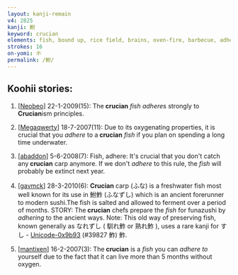 ```yaml
---
layout: kanji-remain
v4: 2825
kanji: 鮒
keyword: crucian
elements: fish, bound up, rice field, brains, oven-fire, barbecue, adhere, adhere to, person, glue
strokes: 16
on-yomi: ホ
permalink: /鮒/
---
```


## Koohii stories: 

1) [<a href="http://kanji.koohii.com/profile/Neobeo">Neobeo</a>] 22-1-2009(15): The<strong> crucian</strong> <em>fish</em> <em>adhere</em>s strongly to<strong> Crucian</strong>ism principles.

2) [<a href="http://kanji.koohii.com/profile/Megaqwerty">Megaqwerty</a>] 18-7-2007(11): Due to its oxygenating properties, it is crucial that you <em>adhere</em> to a<strong> crucian</strong> <em>fish</em> if you plan on spending a long time underwater.

3) [<a href="http://kanji.koohii.com/profile/abaddon">abaddon</a>] 5-6-2008(7): Fish, adhere: It&#039;s crucial that you don&#039;t catch any<strong> crucian</strong> carp anymore. If we don&#039;t <em>adhere</em> to this rule, the <em>fish</em> will probably be extinct next year.

4) [<a href="http://kanji.koohii.com/profile/gavmck">gavmck</a>] 28-3-2010(6): <strong>Crucian</strong> carp (ふな) is a freshwater fish most well known for its use in 鮒鮓 (ふなずし) which is an ancient forerunner to modern sushi.The fish is salted and allowed to ferment over a period of months. STORY: The<strong> crucian</strong> chefs prepare the <em>fish</em> for funazushi by <em>adhering</em> to the ancient ways. Note: This old way of preserving fish, known generally as なれずし ( 馴れ鮓 or 熟れ鮓 ), uses a rare kanji for すし - <a href="http://kanji.koohii.com/study/kanji/39827">Unicode-0x9b93</a> (#39827 鮓) 鮓.

5) [<a href="http://kanji.koohii.com/profile/mantixen">mantixen</a>] 16-2-2007(3): The<strong> crucian</strong> is a <em>fish</em> you can <em>adhere to</em> yourself due to the fact that it can live more than 5 months without oxygen.

